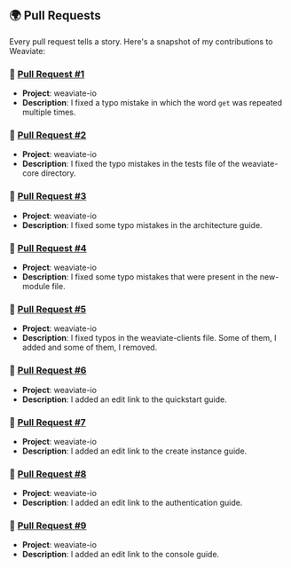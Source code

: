 ## 🌍 Pull Requests

Every pull request tells a story. Here's a snapshot of my contributions to Weaviate:

### 🍓 [Pull Request #1](https://github.com/sourcegraph/sourcegraph/pull/58871)

- **Project**: weaviate-io
- **Description**: I fixed a typo mistake in which the word `get` was repeated multiple times.

### 🍓 [Pull Request #2](https://github.com/weaviate/weaviate-io/pull/1505)

- **Project**: weaviate-io
- **Description**: I fixed the typo mistakes in the tests file of the weaviate-core directory.

### 🍓 [Pull Request #3](https://github.com/weaviate/weaviate-io/pull/1506)

- **Project**: weaviate-io
- **Description**: I fixed some typo mistakes in the architecture guide.

### 🍓 [Pull Request #4](https://github.com/weaviate/weaviate-io/pull/1507)

- **Project**: weaviate-io
- **Description**: I fixed some typo mistakes that were present in the new-module file.

### 🍓 [Pull Request #5](https://github.com/weaviate/weaviate-io/pull/1508)

- **Project**: weaviate-io
- **Description**: I fixed typos in the weaviate-clients file. Some of them, I added and some of them, I removed.

### 🍓 [Pull Request #6](https://github.com/weaviate/weaviate-io/pull/1510)

- **Project**: weaviate-io
- **Description**: I added an edit link to the quickstart guide.

### 🍓 [Pull Request #7](https://github.com/weaviate/weaviate-io/pull/1511)

- **Project**: weaviate-io
- **Description**: I added an edit link to the create instance guide.

### 🍓 [Pull Request #8](https://github.com/weaviate/weaviate-io/pull/1512)

- **Project**: weaviate-io
- **Description**: I added an edit link to the authentication guide.

### 🍓 [Pull Request #9](https://github.com/weaviate/weaviate-io/pull/1513)

- **Project**: weaviate-io
- **Description**: I added an edit link to the console guide.